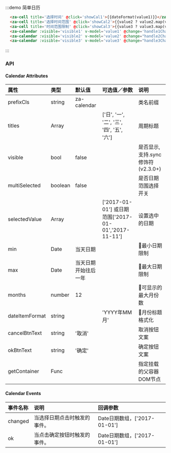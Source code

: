 <script>
export default {
  data() {
    return {
      visible1: false,
      visible2: false,
      visible3: false,
      minDate: '2018-02-02',
      maxDate: '2018-02-28',
      value1: new Date(),
      value2: [new Date()  + 10 * 24 * 60 * 60 * 1000, new Date().getTime() + 20 * 24 * 60 * 60 * 1000],
      isMultiSelected: true,
      value3: ['2018-02-11', '2018-02-15'],
      getContainer: () => document.body,
    }
  },
  methods: {
    showCal1() {
      this.visible1 = true;
    },
    showCal2() {
      this.visible2 = true;
    },
    showCal3() {
      this.visible3 = true;
    },
    handle1Change(date) {
      console.log(date);
      if(date) this.visible1 = false;
    },
    handle2Change(date){
      console.log(date);
      if(date) this.visible2 = false;
    },
    handle3Change(date) {
      console.log(date);
      if(date) this.visible3 = false;
    },
    dateFormat(date, fmt = 'yyyy-MM-dd')  {
      if (!date || !fmt) {
        return date;
      }
      date = new Date(date.toString().replace(/-/g, '/'));
      const o = {
        'M+': date.getMonth() + 1, // 月份
        'd+': date.getDate(), // 日
        'H+': date.getHours(), // 小时
        'm+': date.getMinutes(), // 分
        's+': date.getSeconds(), // 秒
        'q+': Math.floor((date.getMonth() + 3) / 3), // 季度
        S: date.getMilliseconds(), // 毫秒
      };
      if (/(y+)/.test(fmt)) {
        fmt = fmt.replace(RegExp.$1, (`${date.getFullYear()}`).substr(4 - RegExp.$1.length));
      }
      Object.keys(o).forEach((k) => {
        if (new RegExp(`(${k})`).test(fmt)) {
          fmt = fmt.replace(RegExp.$1, (RegExp.$1.length === 1) ? (o[k]) : ((`00${o[k]}`).substr((`${o[k]}`).length)));
        }
      });
      return fmt;
    }
  },
};
</script>

:::demo 简单日历
```html
  <za-cell title='选择时间' @click='showCal1'>{{dateFormat(value1)}}</za-cell>
  <za-cell title='选择时间范围' @click='showCal2'>{{value2 ? value2.map(val=>dateFormat(val)).join(',') : '请选择'}}</za-cell>
  <za-cell title='时间范围限制' @click='showCal3'>{{value3 ? value3.map(val=>dateFormat(val)).join(',') : '请选择'}}</za-cell>
  <za-calendar :visible='visible1' v-model='value1' @change='handle1Change'  ></za-calendar>
  <za-calendar :visible='visible2' v-model='value2' @change="handle2Change" multiple  ></za-calendar>
  <za-calendar :visible='visible3' v-model='value3' @change="handle3Change" multiple :min='minDate' :max='maxDate'></za-calendar>
```
:::

### API

#### Calendar Attributes

| 属性 | 类型 | 默认值 | 可选值／参数 | 说明 |
| :--- | :--- | :--- | :--- | :--- |
| prefixCls | string | za-calendar | | 类名前缀 |
| titles | Array | | ['日', '一', '二', '三', '四', '五', '六'] | 周期标题 |
| visible | bool | false | | 是否显示, 支持.sync 修饰符 (v2.3.0+) |
| multiSelected | boolean | false |  | 是否日期范围选择开关 |
| selectedValue | Array | | ['2017-01-01'] 或日期范围['2017-01-01','2017-11-11']  | 设置选中的日期 |
| min | Date | 当天日期 |  | 最小日期限制 |
| max | Date | 当天日期开始往后一年 |  | 最大日期限制 |
| months | number | 12 |  | 可显示的最大月份数 |
| dateItemFormat | string | | 'YYYY年MM月' | 月份标题格式化 |
| cancelBtnText | string | '取消' |  | 取消按钮文案 |
| okBtnText | string | '确定' |  | 确定按钮文案 |
| getContainer | Func |  |  | 指定挂载的父容器DOM节点 |

#### Calendar Events
| 事件名称 | 说明 | 回调参数 |
| :--- | :--- | :--- |
| changed | 当选择日期点击时触发的事件。| Date日期数组，['2017-01-01'] |
| ok | 当点击确定按钮时触发的事件。| Date日期数组，['2017-01-01'] |
